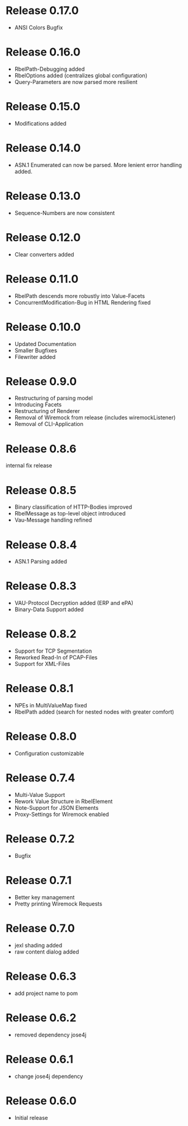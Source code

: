 # Release 0.17.0
* ANSI Colors Bugfix

# Release 0.16.0
* RbelPath-Debugging added
* RbelOptions added (centralizes global configuration)
* Query-Parameters are now parsed more resilient

# Release 0.15.0
* Modifications added

# Release 0.14.0
* ASN.1 Enumerated can now be parsed. More lenient error handling added.

# Release 0.13.0
* Sequence-Numbers are now consistent

# Release 0.12.0
* Clear converters added

# Release 0.11.0
* RbelPath descends more robustly into Value-Facets
* ConcurrentModification-Bug in HTML Rendering fixed


# Release 0.10.0
* Updated Documentation
* Smaller Bugfixes
* Filewriter added

# Release 0.9.0
* Restructuring of parsing model
* Introducing Facets
* Restructuring of Renderer
* Removal of Wiremock from release (includes wiremockListener)
* Removal of CLI-Application

# Release 0.8.6
internal fix release

# Release 0.8.5
* Binary classification of HTTP-Bodies improved
* RbelMessage as top-level object introduced
* Vau-Message handling refined

# Release 0.8.4
- ASN.1 Parsing added

# Release 0.8.3
- VAU-Protocol Decryption added (ERP and ePA)
- Binary-Data Support added

# Release 0.8.2
- Support for TCP Segmentation
- Reworked Read-In of PCAP-Files
- Support for XML-Files

# Release 0.8.1
- NPEs in MultiValueMap fixed
- RbelPath added (search for nested nodes with greater comfort)

# Release 0.8.0
- Configuration customizable

# Release 0.7.4
- Multi-Value Support
- Rework Value Structure in RbelElement
- Note-Support for JSON Elements
- Proxy-Settings for Wiremock enabled

# Release 0.7.2
* Bugfix

# Release 0.7.1
* Better key management
* Pretty printing Wiremock Requests

# Release 0.7.0
* jexl shading added
* raw content dialog added

# Release 0.6.3
* add project name to pom

# Release 0.6.2
* removed dependency jose4j

# Release 0.6.1
* change jose4j dependency

# Release 0.6.0
* Initial release

